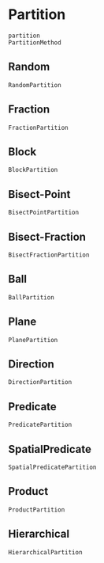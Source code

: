 # Partition

```@docs
partition
PartitionMethod
```

## Random

```@docs
RandomPartition
```

## Fraction

```@docs
FractionPartition
```

## Block

```@docs
BlockPartition
```

## Bisect-Point

```@docs
BisectPointPartition
```

## Bisect-Fraction

```@docs
BisectFractionPartition
```

## Ball

```@docs
BallPartition
```
## Plane

```@docs
PlanePartition
```

## Direction

```@docs
DirectionPartition
```
## Predicate

```@docs
PredicatePartition
```

## SpatialPredicate

```@docs
SpatialPredicatePartition
```

## Product

```@docs
ProductPartition
```

## Hierarchical

```@docs
HierarchicalPartition
```

